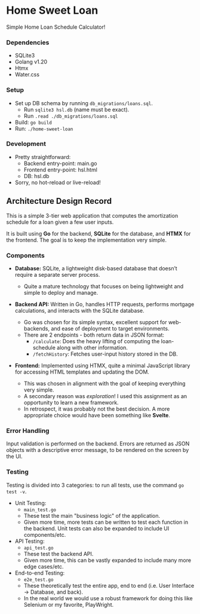 # Home Sweet Loan
Simple Home Loan Schedule Calculator!

### Dependencies

- SQLite3
- Golang v1.20
- Htmx
- Water.css

### Setup
- Set up DB schema by running `db_migrations/loans.sql`.
  - Run `sqlite3 hsl.db` (name must be exact).
  - Run `.read ./db_migrations/loans.sql`
- Build: `go build`
- Run: `./home-sweet-loan`

### Development
- Pretty straightforward:
  - Backend entry-point: main.go
  - Frontend entry-point: hsl.html
  - DB: hsl.db
- Sorry, no hot-reload or live-reload!



## Architecture Design Record
This is a simple 3-tier web application that computes the amortization schedule for a loan given a few user inputs. 

It is built using **Go** for the backend, **SQLite** for the database, and **HTMX** for the frontend. The goal is to keep the implementation very simple.

### Components

- **Database:** SQLite, a lightweight disk-based database that doesn’t require a separate server process.
	- Quite a mature technology that focuses on being lightweight and simple to deploy and manage.

- **Backend API:** Written in Go, handles HTTP requests, performs mortgage calculations, and interacts with the SQLite database.
  - Go was chosen for its simple syntax, excellent support for web-backends, and ease of deployment to target environments.
  - There are 2 endpoints - both return data in JSON format:
    - `/calculate`: Does the heavy lifting of computing the loan-schedule along with other information.
    - `/fetchHistory`: Fetches user-input history stored in the DB.

- **Frontend:** Implemented using HTMX, quite a minimal JavaScript library for accessing HTML templates and updating the DOM.
  - This was chosen in alignment with the goal of keeping everything very simple.
  - A secondary reason was *exploration*! I used this assignment as an opportunity to learn a new framework.
  - In retrospect, it was probably not the best decision. A more appropriate choice would have been something like **Svelte**.

### Error Handling

Input validation is performed on the backend. Errors are returned as JSON objects with a descriptive error message, to be rendered on the screen by the UI.

### Testing

Testing is divided into 3 categories: to run all tests, use the command `go test -v`.

- Unit Testing:
  - `main_test.go`
  - These test the main "business logic" of the application.
  - Given more time, more tests can be written to test each function in the backend. Unit tests can also be expanded to include UI components/etc.
- API Testing:
  - `api_test.go`
  - These test the backend API.
  - Given more time, this can be vastly expanded to include many more edge cases/etc.
- End-to-end Testing:
  - `e2e_test.go`
  - These theoretically test the entire app, end to end (i.e. User Interface -> Database, and back).
  - In the real world we would use a robust framework for doing this like Selenium or my favorite, PlayWright.
